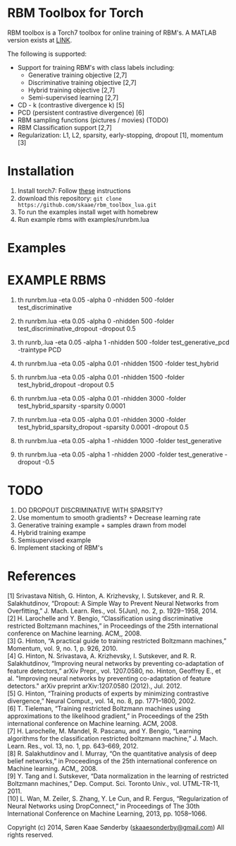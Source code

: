 RBM Toolbox for Torch
===============

RBM toolbox is a Torch7 toolbox for online training of RBM's. A MATLAB version exists at 
[LINK](https://github.com/skaae/rbm_toolbox).

The following is supported:
 * Support for training RBM's with class labels including:
    * Generative training objective [2,7]
    * Discriminative training objective [2,7]
    * Hybrid training objective [2,7]
    * Semi-supervised learning [2,7]
 * CD - k (contrastive divergence k) [5]
 * PCD (persistent contrastive divergence) [6]
 * RBM sampling functions (pictures / movies) (TODO)
 * RBM Classification support [2,7]
 * Regularization: L1, L2, sparsity, early-stopping, dropout [1], momentum [3] 

# Installation

 1. Install torch7: Follow [these](https://github.com/torch/torch7/wiki/Cheatsheet#installing-and-running-torch) instructions
 2. download this repository: `git clone https://github.com/skaae/rbm_toolbox_lua.git`
 4. To run the examples install wget with homebrew
 3. Run example rbms with examples/runrbm.lua 

# Examples

# EXAMPLE RBMS


  1) th runrbm.lua -eta 0.05 -alpha 0 -nhidden 500 -folder test_discriminative
  
  2) th runrbm.lua -eta 0.05 -alpha 0 -nhidden 500 -folder test_discriminative_dropout -dropout 0.5
  
   3) th runrb,.lua -eta 0.05 -alpha 1 -nhidden 500 -folder test_generative_pcd -traintype PCD
   4) th runrbm.lua -eta 0.05 -alpha 0.01 -nhidden 1500 -folder test_hybrid

   5) th runrbm.lua -eta 0.05 -alpha 0.01 -nhidden 1500 -folder test_hybrid_dropout -dropout 0.5

   6) th runrbm.lua -eta 0.05 -alpha 0.01 -nhidden 3000 -folder test_hybrid_sparsity -sparsity 0.0001

   7) th runrbm.lua -eta 0.05 -alpha 0.01 -nhidden 3000 -folder test_hybrid_sparsity_dropout -sparsity 0.0001 -dropout 0.5

   8) th runrbm.lua -eta 0.05 -alpha 1 -nhidden 1000 -folder test_generative

   9) th runrbm.lua -eta 0.05 -alpha 1 -nhidden 2000 -folder test_generative -dropout -0.5
# TODO

 1. DO DROPOUT DISCRIMINATIVE WITH SPARSITY?   
 2. Use momentum to smooth gradients? + Decrease learning rate    
 3. Generative training example + samples drawn from model   
 4. Hybrid training exampe
 5. Semisupervised example
 6. Implement stacking of RBM's

# References

[1] Srivastava Nitish, G. Hinton, A. Krizhevsky, I. Sutskever, and R. R. Salakhutdinov, “Dropout: A Simple Way to Prevent Neural Networks from Overfitting,” J. Mach. Learn. Res., vol. 5(Jun), no. 2, p. 1929−1958, 2014.    
[2] H. Larochelle and Y. Bengio, “Classification using discriminative restricted Boltzmann machines,” in Proceedings of the 25th international conference on Machine learning. ACM,, 2008.     
[3] G. Hinton, “A practical guide to training restricted Boltzmann machines,” Momentum, vol. 9, no. 1, p. 926, 2010.    
[4] G. Hinton, N. Srivastava, A. Krizhevsky, I. Sutskever, and R. R. Salakhutdinov, “Improving neural networks by preventing co-adaptation of feature detectors,” arXiv Prepr., vol. 1207.0580, no. Hinton, Geoffrey E., et al. "Improving neural networks by preventing co-adaptation of feature detectors." arXiv preprint arXiv:1207.0580 (2012)., Jul. 2012.    
[5] G. Hinton, “Training products of experts by minimizing contrastive divergence,” Neural Comput., vol. 14, no. 8, pp. 1771–1800, 2002.     
[6] T. Tieleman, “Training restricted Boltzmann machines using approximations to the likelihood gradient,” in Proceedings of the 25th international conference on Machine learning. ACM, 2008.    
[7] H. Larochelle, M. Mandel, R. Pascanu, and Y. Bengio, “Learning algorithms for the classification restricted boltzmann machine,” J. Mach. Learn. Res., vol. 13, no. 1, pp. 643–669, 2012.    
[8] R. Salakhutdinov and I. Murray, “On the quantitative analysis of deep belief networks,” in Proceedings of the 25th international conference on Machine learning. ACM,, 2008.    
[9] Y. Tang and I. Sutskever, “Data normalization in the learning of restricted Boltzmann machines,” Dep. Comput. Sci. Toronto Univ., vol. UTML-TR-11, 2011.     
[10] L. Wan, M. Zeiler, S. Zhang, Y. Le Cun, and R. Fergus, “Regularization of Neural Networks using DropConnect,” in Proceedings of The 30th International Conference on Machine Learning, 2013, pp. 1058–1066. 

Copyright (c) 2014, Søren Kaae Sønderby (skaaesonderby@gmail.com) All rights reserved.
